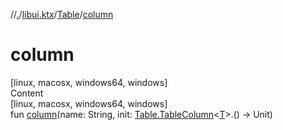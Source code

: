 //[.](../../index.md)/[libui.ktx](../index.md)/[Table](index.md)/[column](column.md)



# column  
[linux, macosx, windows64, windows]  
Content  
[linux, macosx, windows64, windows]  
fun [column](column.md)(name: String, init: [Table.TableColumn](-table-column/index.md)<[T](index.md)>.() -> Unit)  



